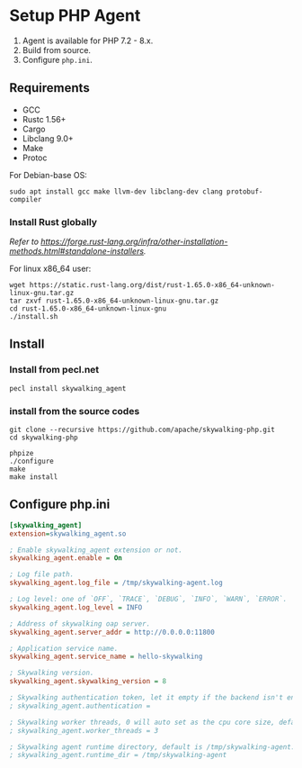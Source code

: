 # Setup PHP Agent

1. Agent is available for PHP 7.2 - 8.x.
2. Build from source.
3. Configure `php.ini`.

## Requirements

- GCC
- Rustc 1.56+
- Cargo
- Libclang 9.0+
- Make
- Protoc

For Debian-base OS:

```shell
sudo apt install gcc make llvm-dev libclang-dev clang protobuf-compiler
```

### Install Rust globally

*Refer to <https://forge.rust-lang.org/infra/other-installation-methods.html#standalone-installers>.*

For linux x86_64 user:

```shell
wget https://static.rust-lang.org/dist/rust-1.65.0-x86_64-unknown-linux-gnu.tar.gz
tar zxvf rust-1.65.0-x86_64-unknown-linux-gnu.tar.gz
cd rust-1.65.0-x86_64-unknown-linux-gnu
./install.sh
```

## Install

### Install from pecl.net

```shell script
pecl install skywalking_agent
```

### install from the source codes

```shell script
git clone --recursive https://github.com/apache/skywalking-php.git
cd skywalking-php

phpize
./configure
make
make install
```

## Configure php.ini

```ini
[skywalking_agent]
extension=skywalking_agent.so

; Enable skywalking_agent extension or not.
skywalking_agent.enable = On

; Log file path.
skywalking_agent.log_file = /tmp/skywalking-agent.log

; Log level: one of `OFF`, `TRACE`, `DEBUG`, `INFO`, `WARN`, `ERROR`.
skywalking_agent.log_level = INFO

; Address of skywalking oap server.
skywalking_agent.server_addr = http://0.0.0.0:11800

; Application service name.
skywalking_agent.service_name = hello-skywalking

; Skywalking version.
skywalking_agent.skywalking_version = 8

; Skywalking authentication token, let it empty if the backend isn't enabled.
; skywalking_agent.authentication =

; Skywalking worker threads, 0 will auto set as the cpu core size, default is 0.
; skywalking_agent.worker_threads = 3

; Skywalking agent runtime directory, default is /tmp/skywalking-agent.
; skywalking_agent.runtime_dir = /tmp/skywalking-agent
```
